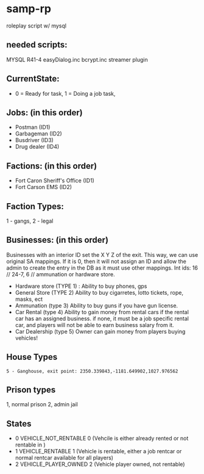 # samp-rp
roleplay script w/ mysql

## needed scripts:
MYSQL R41-4
easyDialog.inc
bcrypt.inc
streamer plugin

## CurrentState:
* 0 = Ready for task, 1 = Doing a job task, 

## Jobs: (in this order)
* Postman (ID1)
* Garbageman (ID2)
* Busdriver (ID3)
* Drug dealer (ID4)

## Factions: (in this order)
* Fort Caron Sheriff's Office (ID1)
* Fort Carson EMS (ID2)

## Faction Types:
1 - gangs,
2 - legal

## Businesses: (in this order)
Businesses with an interior ID set the X Y Z of the exit. This way, we can use original SA mappings.
If it is 0, then it will not assign an ID and allow the admin to create the entry in the DB as it must use other mappings.
Int ids: 16 // 24-7, 6 // ammunation or hardware store.
* Hardware store (TYPE 1) :
    Ability to buy phones, gps
* General Store (TYPE 2)
    Ability to buy cigarretes, lotto tickets, rope, masks, ect
* Ammunation (type 3)
    Ability to buy guns if you have gun license.
* Car Rental (type 4)
    Ability to gain money from rental cars if the rental car has an assigned business. if none, it must be a job specific rental car, and players will not be able to earn business salary from it.
* Car Dealership (type 5)
    Owner can gain money from players buying vehicles! 

## House Types
    5 - Ganghouse, exit point: 2350.339843,-1181.649902,1027.976562

## Prison types
1, normal prison
2, admin jail

## States
* 0 VEHICLE_NOT_RENTABLE 0 (Vehcile is either already rented or not rentable in )
* 1 VEHICLE_RENTABLE 1 (Vehicle is rentable, either a job rentcar or normal rentcar available for all players)
* 2 VEHICLE_PLAYER_OWNED 2 (Vehicle player owned, not rentable)